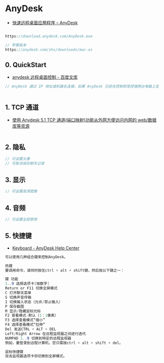 # AnyDesk

- [快速远程桌面应用程序 – AnyDesk](https://anydesk.com/zhs)

```c#

https://download.anydesk.com/AnyDesk.exe

// 苹果版本
https://anydesk.com/zhs/downloads/mac-os
```

## 0. QuickStart

- [anydesk 远程桌面控制 - 百度文库](https://wenku.baidu.com/view/cd7e7861f78a6529647d53ea.html)

```c#
// AnyDesk 通过 IP 地址或机器名连接，如果 AnyDesk 已经在控制和受控端两台电脑上安装好，你就可以通过 IP 地址或者机器名进行直接连接。这种情况下，AnyDesk 会通过 7070 端口直接以 TCP 进行连接，并不会经过服务器中转。 



```

## 1. TCP 通道

- [使用 Anydesk 5.1 TCP 通道(端口映射)功能从外网方便访问内网的 web/数据库等资源](https://www.cnblogs.com/jacklondon/p/access_remote_intranet_by_anydesk_5.html)

```c#

```

## 2. 隐私

```c#
// 可设置头像
// 可取消保存聊天记录

```

## 3. 显示

```c#
// 可设置高清图像

```

## 4. 音频

```c#
// 可设置全部禁用

```

## 5. 快捷键

- [Keyboard - AnyDesk Help Center](https://support.anydesk.com/Keyboard)

```c#
可以使用几种组合键来控制AnyDesk。

热键
要调用命令，请同时按住ctrl + alt + shift键，然后按以下键之一：

键 功能
1..9 选择选项卡[按数字]
Return or F11 切换全屏模式
C 打开聊天菜单
S 切换声音传输
I 切换输入状态（允许/禁止输入）
P 保存截图
M 显示/隐藏鼠标光标
F2 查看模式-默认（1：1像素）
F3 选择查看模式“缩小”
F4 选择查看模式“拉伸”
Del 发送CTRL + ALT + DEL
Left/Right Arrow 在远程监视器之间进行迭代
NUMPAD 1..9 切换到特定的远程监视器
例如，要登录到远程计算机，您只需按ctrl + alt + shift + del。

鼠标快捷键
双击监视器选项卡将切换到全屏模式。

```
